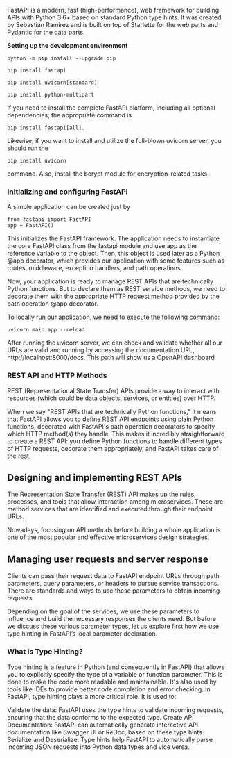 FastAPI is a modern, fast (high-performance), web framework for building APIs with Python 3.6+ based on standard Python type hints. It was created by Sebastián Ramírez and is built on top of Starlette for the web parts and Pydantic for the data parts.

**Setting up the development environment**

    python -m pip install --upgrade pip

    pip install fastapi

    pip install uvicorn[standard]

    pip install python-multipart

If you need to install the complete FastAPI platform, including all optional dependencies, the appropriate command is

    pip install fastapi[all].

Likewise, if you want to install and utilize the full-blown uvicorn server, you should run the

    pip install uvicorn

command. Also, install the bcrypt module for encryption-related tasks.

### Initializing and configuring FastAPI

A simple application can be created just by

    from fastapi import FastAPI
    app = FastAPI()

This initializes the FastAPI framework. The application needs to instantiate the core FastAPI class from the fastapi module and use app as the reference variable to the object. Then, this object is used later as a Python @app decorator, which provides our application with some features such as routes, middleware, exception handlers, and path operations.

Now, your application is ready to manage REST APIs that are technically Python functions. But to declare them as REST service methods, we need to decorate them with the appropriate HTTP request method provided by the path operation @app decorator.

To locally run our application, we need to execute the following command:

    uvicorn main:app --reload

After running the uvicorn server, we can check and validate whether all our URLs are valid and running by accessing the documentation URL, http://localhost:8000/docs. This path will show us a OpenAPI dashboard

### REST API and HTTP Methods

REST (Representational State Transfer) APIs provide a way to interact with resources (which could be data objects, services, or entities) over HTTP.

When we say "REST APIs that are technically Python functions," it means that FastAPI allows you to define REST API endpoints using plain Python functions, decorated with FastAPI's path operation decorators to specify which HTTP method(s) they handle. This makes it incredibly straightforward to create a REST API: you define Python functions to handle different types of HTTP requests, decorate them appropriately, and FastAPI takes care of the rest.

## Designing and implementing REST APIs

The Representation State Transfer (REST) API makes up the rules, processes, and tools that allow interaction among microservices.
These are method services that are identified and executed through their endpoint URLs.

Nowadays, focusing on API methods before building a whole application is one of the most popular and effective microservices design strategies.

## Managing user requests and server response

Clients can pass their request data to FastAPI endpoint URLs through path parameters, query parameters, or headers to pursue service transactions. There are standards and ways to use these parameters to obtain incoming requests.

Depending on the goal of the services, we use these parameters to influence and build the necessary responses the clients need. But before we discuss these various parameter types, let us explore first how we use type hinting in FastAPI’s local parameter declaration.

### What is Type Hinting?

Type hinting is a feature in Python (and consequently in FastAPI) that allows you to explicitly specify the type of a variable or function parameter. This is done to make the code more readable and maintainable. It's also used by tools like IDEs to provide better code completion and error checking. In FastAPI, type hinting plays a more critical role. It is used to:

Validate the data: FastAPI uses the type hints to validate incoming requests, ensuring that the data conforms to the expected type.
Create API Documentation: FastAPI can automatically generate interactive API documentation like Swagger UI or ReDoc, based on these type hints.
Serialize and Deserialize: Type hints help FastAPI to automatically parse incoming JSON requests into Python data types and vice versa.
